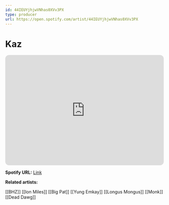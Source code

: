 ```yaml
---
id: 44IEUYjhjwVNhas0XVv3PX
type: producer
url: https://open.spotify.com/artist/44IEUYjhjwVNhas0XVv3PX
---
```

# Kaz

<iframe style="border-radius:12px" src="https://open.spotify.com/embed/artist/44IEUYjhjwVNhas0XVv3PX" width="100%" height="352" frameBorder="0" allowfullscreen="" allow="autoplay; clipboard-write; encrypted-media; fullscreen; picture-in-picture" loading="lazy"></iframe>

**Spotify URL:** [Link](https://open.spotify.com/artist/44IEUYjhjwVNhas0XVv3PX)

**Related artists:**

[[BHZ]]
[[Ion Miles]]
[[Big Pat]]
[[Yung Emkay]]
[[Longus Mongus]]
[[Monk]]
[[Dead Dawg]]
